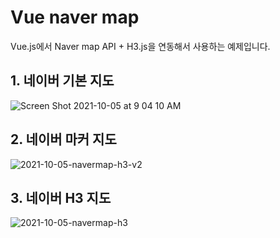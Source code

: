 # Vue naver map
Vue.js에서 Naver map API + H3.js을 연동해서 사용하는 예제입니다.
## 1. 네이버 기본 지도
![Screen Shot 2021-10-05 at 9 04 10 AM](https://user-images.githubusercontent.com/15767104/135940866-9e30bfd0-f368-4967-a98d-b5f9955ea071.png)

## 2. 네이버 마커 지도
![2021-10-05-navermap-h3-v2](https://user-images.githubusercontent.com/15767104/135941063-f20de803-c023-449f-9da2-eef6ea3d774d.gif)

## 3. 네이버 H3 지도
![2021-10-05-navermap-h3](https://user-images.githubusercontent.com/15767104/135940918-eafaa8b1-21a3-4390-946c-a144afb5b2b0.gif)
